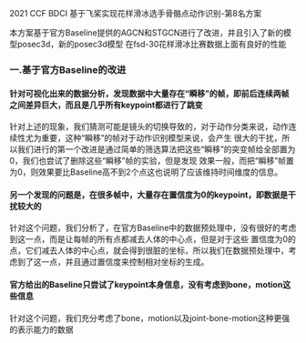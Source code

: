 
2021 CCF BDCI 基于飞桨实现花样滑冰选手骨骼点动作识别-第8名方案

本方案基于官方Baseline提供的AGCN和STGCN进行了改进，并且引入了新的模型posec3d，新的posec3d模型
在fsd-30花样滑冰比赛数据上面有良好的性能

### 一.基于官方Baseline的改进
#### 针对可视化出来的数据分析，发现数据中大量存在“瞬移”的帧，即前后连续两帧之间差异巨大，而且是几乎所有keypoint都进行了跳变
针对上述的现象，我们猜测可能是镜头的切换导致的，对于动作分类来说，动作连续性尤为重要，这种“瞬移”的帧对于动作识别模型来说，会产生
很大的干扰，所以我们进行的第一个改进是通过简单的筛选算法把这些“瞬移”的突变帧给全部置为0，我们也尝试了删除这些“瞬移”帧的实验，但是发现
效果一般，而把“瞬移”帧置为0，则效果要比Baseline高不到2个点这也说明了应该维持时间维度的信息。

#### 另一个发现的问题是，在很多帧中，大量存在置信度为0的keypoint，即数据是干扰较大的
针对这个问题，我们分析了，在官方Baseline中的数据预处理中，没有很好的考虑到这一点，而是让每帧的所有点都减去人体的中心点，但是对于这些
置信度为0的点，它们减去人体的中心点，就会得到很脏的坐标，所以我们在数据预处理中，考虑到了这一点，并且通过置信度来控制相对坐标的生成。

#### 官方给出的Baseline只尝试了keypoint本身信息，没有考虑到bone，motion这些信息
针对这个问题，我们充分考虑了bone，motion以及joint-bone-motion这种更强的表示能力的数据
